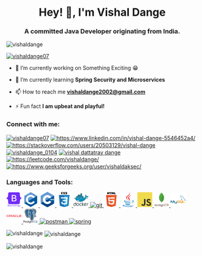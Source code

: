 <h1 align="center">Hey! 👋, I'm Vishal Dange</h1>
<h3 align="center">A committed Java Developer originating from India.</h3>

<p align="left"> <img src="https://komarev.com/ghpvc/?username=vishaldange&label=Profile%20views&color=0e75b6&style=flat" alt="vishaldange" /> </p>

<p align="left"> <a href="https://twitter.com/vishaldange07" target="blank"><img src="https://img.shields.io/twitter/follow/vishaldange07?logo=twitter&style=for-the-badge" alt="vishaldange07" /></a> </p>

- 🔭 I’m currently working on Something Exciting 😁

- 🌱 I’m currently learning **Spring Security and Microservices**

- 📫 How to reach me **vishaldange2002@gmail.com**

- ⚡ Fun fact **I am upbeat and playful!**

<h3 align="left">Connect with me:</h3>
<p align="left">
<a href="https://twitter.com/vishaldange07" target="blank"><img align="center" src="https://raw.githubusercontent.com/rahuldkjain/github-profile-readme-generator/master/src/images/icons/Social/twitter.svg" alt="vishaldange07" height="30" width="40" /></a>
<a href="https://linkedin.com/in/https://www.linkedin.com/in/vishal-dange-5546452a4/" target="blank"><img align="center" src="https://raw.githubusercontent.com/rahuldkjain/github-profile-readme-generator/master/src/images/icons/Social/linked-in-alt.svg" alt="https://www.linkedin.com/in/vishal-dange-5546452a4/" height="30" width="40" /></a>
<a href="https://stackoverflow.com/users/https://stackoverflow.com/users/20503129/vishal-dange" target="blank"><img align="center" src="https://raw.githubusercontent.com/rahuldkjain/github-profile-readme-generator/master/src/images/icons/Social/stack-overflow.svg" alt="https://stackoverflow.com/users/20503129/vishal-dange" height="30" width="40" /></a>
<a href="https://instagram.com/vishaldange_0104" target="blank"><img align="center" src="https://raw.githubusercontent.com/rahuldkjain/github-profile-readme-generator/master/src/images/icons/Social/instagram.svg" alt="vishaldange_0104" height="30" width="40" /></a>
<a href="https://www.hackerrank.com/vishal dattatray dange" target="blank"><img align="center" src="https://raw.githubusercontent.com/rahuldkjain/github-profile-readme-generator/master/src/images/icons/Social/hackerrank.svg" alt="vishal dattatray dange" height="30" width="40" /></a>
<a href="https://www.leetcode.com/https://leetcode.com/vishaldange/" target="blank"><img align="center" src="https://raw.githubusercontent.com/rahuldkjain/github-profile-readme-generator/master/src/images/icons/Social/leet-code.svg" alt="https://leetcode.com/vishaldange/" height="30" width="40" /></a>
<a href="https://auth.geeksforgeeks.org/user/https://www.geeksforgeeks.org/user/vishaldaksec/" target="blank"><img align="center" src="https://raw.githubusercontent.com/rahuldkjain/github-profile-readme-generator/master/src/images/icons/Social/geeks-for-geeks.svg" alt="https://www.geeksforgeeks.org/user/vishaldaksec/" height="30" width="40" /></a>
</p>

<h3 align="left">Languages and Tools:</h3>
<p align="left"> <a href="https://getbootstrap.com" target="_blank" rel="noreferrer"> <img src="https://raw.githubusercontent.com/devicons/devicon/master/icons/bootstrap/bootstrap-plain-wordmark.svg" alt="bootstrap" width="40" height="40"/> </a> <a href="https://www.cprogramming.com/" target="_blank" rel="noreferrer"> <img src="https://raw.githubusercontent.com/devicons/devicon/master/icons/c/c-original.svg" alt="c" width="40" height="40"/> </a> <a href="https://www.w3schools.com/cpp/" target="_blank" rel="noreferrer"> <img src="https://raw.githubusercontent.com/devicons/devicon/master/icons/cplusplus/cplusplus-original.svg" alt="cplusplus" width="40" height="40"/> </a> <a href="https://www.w3schools.com/css/" target="_blank" rel="noreferrer"> <img src="https://raw.githubusercontent.com/devicons/devicon/master/icons/css3/css3-original-wordmark.svg" alt="css3" width="40" height="40"/> </a> <a href="https://www.docker.com/" target="_blank" rel="noreferrer"> <img src="https://raw.githubusercontent.com/devicons/devicon/master/icons/docker/docker-original-wordmark.svg" alt="docker" width="40" height="40"/> </a> <a href="https://git-scm.com/" target="_blank" rel="noreferrer"> <img src="https://www.vectorlogo.zone/logos/git-scm/git-scm-icon.svg" alt="git" width="40" height="40"/> </a> <a href="https://www.w3.org/html/" target="_blank" rel="noreferrer"> <img src="https://raw.githubusercontent.com/devicons/devicon/master/icons/html5/html5-original-wordmark.svg" alt="html5" width="40" height="40"/> </a> <a href="https://www.java.com" target="_blank" rel="noreferrer"> <img src="https://raw.githubusercontent.com/devicons/devicon/master/icons/java/java-original.svg" alt="java" width="40" height="40"/> </a> <a href="https://developer.mozilla.org/en-US/docs/Web/JavaScript" target="_blank" rel="noreferrer"> <img src="https://raw.githubusercontent.com/devicons/devicon/master/icons/javascript/javascript-original.svg" alt="javascript" width="40" height="40"/> </a> <a href="https://www.mongodb.com/" target="_blank" rel="noreferrer"> <img src="https://raw.githubusercontent.com/devicons/devicon/master/icons/mongodb/mongodb-original-wordmark.svg" alt="mongodb" width="40" height="40"/> </a> <a href="https://www.mysql.com/" target="_blank" rel="noreferrer"> <img src="https://raw.githubusercontent.com/devicons/devicon/master/icons/mysql/mysql-original-wordmark.svg" alt="mysql" width="40" height="40"/> </a> <a href="https://www.oracle.com/" target="_blank" rel="noreferrer"> <img src="https://raw.githubusercontent.com/devicons/devicon/master/icons/oracle/oracle-original.svg" alt="oracle" width="40" height="40"/> </a> <a href="https://www.postgresql.org" target="_blank" rel="noreferrer"> <img src="https://raw.githubusercontent.com/devicons/devicon/master/icons/postgresql/postgresql-original-wordmark.svg" alt="postgresql" width="40" height="40"/> </a> <a href="https://postman.com" target="_blank" rel="noreferrer"> <img src="https://www.vectorlogo.zone/logos/getpostman/getpostman-icon.svg" alt="postman" width="40" height="40"/> </a> <a href="https://spring.io/" target="_blank" rel="noreferrer"> <img src="https://www.vectorlogo.zone/logos/springio/springio-icon.svg" alt="spring" width="40" height="40"/> </a> </p>

<p><img align="left" src="https://github-readme-stats.vercel.app/api/top-langs?username=vishaldange&show_icons=true&locale=en&layout=compact" alt="vishaldange" /></p>

<p>&nbsp;<img align="center" src="https://github-readme-stats.vercel.app/api?username=vishaldange&show_icons=true&locale=en" alt="vishaldange" /></p>

<p><img align="center" src="https://github-readme-streak-stats.herokuapp.com/?user=vishaldange&" alt="vishaldange" /></p>

